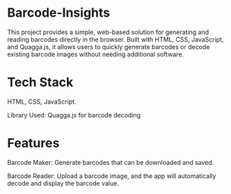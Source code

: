 # Barcode-Insights
This project provides a simple, web-based solution for generating and reading barcodes directly in the browser. Built with HTML, CSS, JavaScript, and Quagga.js, it allows users to quickly generate barcodes or decode existing barcode images without needing additional software.

# Tech Stack
HTML, CSS, JavaScript.

Library Used: Quagga.js for barcode decoding

# Features
Barcode Maker: Generate barcodes that can be downloaded and saved.

Barcode Reader: Upload a barcode image, and the app will automatically decode and display the barcode value.
